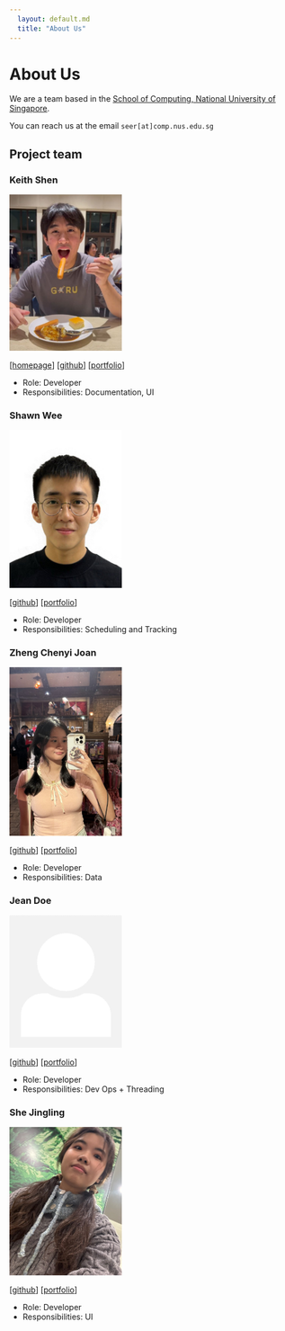```yaml
---
  layout: default.md
  title: "About Us"
---
```


# About Us

We are a team based in the [School of Computing, National University of Singapore](http://www.comp.nus.edu.sg).

You can reach us at the email `seer[at]comp.nus.edu.sg`

## Project team

### Keith Shen

<img src="images/blurfrost.png" width="200px">

[[homepage](https://github.com/blurfrost)]
[[github](https://github.com/blurfrost)]
[[portfolio](team/blurfrost.md)]

* Role: Developer
* Responsibilities: Documentation, UI

### Shawn Wee

<img src="images/mcfishhh.png" width="200px">

[[github](http://github.com/McFishhh)]
[[portfolio](team/mcfishhh.md)]

* Role: Developer
* Responsibilities: Scheduling and Tracking

### Zheng Chenyi Joan

<img src="images/wafflescloud.png" width="200px">

[[github](http://github.com/wafflescloud)] [[portfolio](team/wafflescloud.md)]

* Role: Developer
* Responsibilities: Data

### Jean Doe

<img src="images/johndoe.png" width="200px">

[[github](http://github.com/johndoe)]
[[portfolio](team/johndoe.md)]

* Role: Developer
* Responsibilities: Dev Ops + Threading

### She Jingling

<img src="images/jlismee.png" width="200px">

[[github](http://github.com/jlismee)]
[[portfolio](team/jlismee.md)]

* Role: Developer
* Responsibilities: UI
